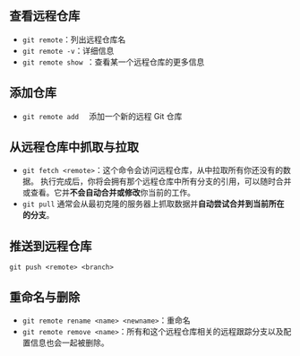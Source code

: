 ## 查看远程仓库

- `git remote`：列出远程仓库名
- `git remote -v`：详细信息
- `git remote show `：查看某一个远程仓库的更多信息

## 添加仓库

- `git remote add  ` 添加一个新的远程 Git 仓库

## 从远程仓库中抓取与拉取

- `git fetch <remote>`：这个命令会访问远程仓库，从中拉取所有你还没有的数据。 执行完成后，你将会拥有那个远程仓库中所有分支的引用，可以随时合并或查看。它并**不会自动合并或修改**你当前的工作。
-  `git pull` 通常会从最初克隆的服务器上抓取数据并**自动尝试合并到当前所在的分支**。

## 推送到远程仓库

`git push <remote> <branch>`

## 重命名与删除

- `git remote rename <name> <newname>`：重命名
- `git remote remove <name>`：所有和这个远程仓库相关的远程跟踪分支以及配置信息也会一起被删除。

